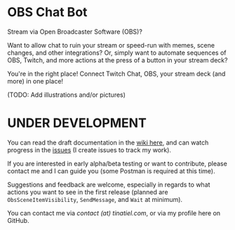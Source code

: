 # OBS Chat Bot
Stream via Open Broadcaster Software (OBS)?

Want to allow chat to ruin your stream or speed-run with memes, scene changes, and other integrations?
Or, simply want to automate sequences of OBS, Twitch, and more actions at the press of a button in your stream deck?

You're in the right place! Connect Twitch Chat, OBS, your stream deck (and more) in one place! 

(TODO: Add illustrations and/or pictures)

# UNDER DEVELOPMENT

You can read the draft documentation in the [wiki here](https://github.com/TinaTiel/obs-chatbot/wiki), and can watch progress in the
[issues](https://github.com/TinaTiel/obs-chatbot/issues) (I create issues to track my work).

If you are interested in early alpha/beta testing or want to contribute, please contact me and I can guide you (some Postman is required at this time).

Suggestions and feedback are welcome, especially in regards to what actions you want to see in the first release (planned are `ObsSceneItemVisibility`, `SendMessage`, and `Wait` at minimum).

You can contact me via _contact (at) tinatiel.com_, or via my profile here on GitHub.
